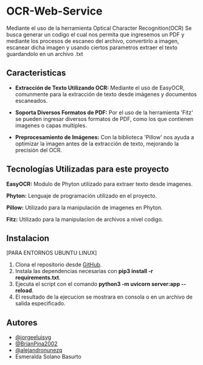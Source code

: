 
# OCR-Web-Service

Mediante el uso de la herramienta Optical Character Recognition(OCR)
Se busca generar un codigo el cual nos permita que ingresemos un PDF y mediante los procesos de escaneo del archivo, convertirlo a imagen, escanear dicha imagen y usando ciertos parametros extraer el texto guardandolo en un archivo .txt


## Caracteristicas

* **Extracción de Texto Utilizando OCR:** Mediante el uso de EasyOCR, comunmente para la extracción de texto desde imágenes y documentos escaneados.

* **Soporta Diversos Formatos de PDF:** Por el uso de la herramienta 'Fitz' se pueden ingresar diversos formatos de PDF, como los que contienen imagenes o capas multiples.

* **Preprocesamiento de Imágenes:** Con la biblioteca 'Pillow' nos ayuda a optimizar la imagen antes de la extracción de texto, mejorando la precisión del OCR.



## Tecnologías Utilizadas para este proyecto

**EasyOCR:** Modulo de Phyton utilizado para extraer texto desde imagenes.

**Phyton:** Lenguaje de programación utilizado en el proyecto.

**Pillow:** Utilizado para la manipulación de imagenes en Phyton.

**Fitz:** Utilizado para la manipulacion de archivos a nivel codigo.


## Instalacion
[PARA ENTORNOS UBUNTU LINUX]

  1. Clona el repositorio desde [GitHub](https://github.com/jorgeeluisvg/ocr-web-service).
  2. Instala las dependencias necesarias con **pip3 install -r requirements.txt**.
  3. Ejecuta el script con el comando **python3 -m uvicorn server:app --reload**.
  4. El resultado de la ejecucion se mostrara en consola o en un archivo de salida especificado.
    
## Autores

- [@jorgeeluisvg](https://github.com/jorgeeluisvg)
- [@BrianPina2002](https://github.com/BrianPina2002)
- [@alejandronunezq](https://github.com/alejandronunezq)
- Esmeralda Solano Basurto


